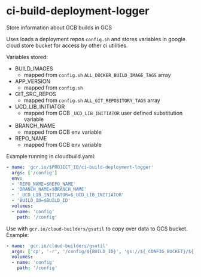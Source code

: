 # ci-build-deployment-logger
Store information about GCB builds in GCS

Uses loads a deployment repos `config.sh` and stores variables in google cloud
store bucket for access by other ci utilities.

Variables stored:
 - BUILD_IMAGES
   - mapped from `config.sh` `ALL_DOCKER_BUILD_IMAGE_TAGS` array
 - APP_VERSION
   - mapped from `config.sh`
 - GIT_SRC_REPOS
   - mapped from `config.sh` `ALL_GIT_REPOSITORY_TAGS` array
 - UCD_LIB_INITIATOR
   - mapped from GCB `_UCD_LIB_INITIATOR` user defined substitution variable
 - BRANCH_NAME
   - mapped from GCB env variable
 - REPO_NAME
   - mapped from GCB env variable

Example running in cloudbuild.yaml:

```yaml
- name: 'gcr.io/$PROJECT_ID/ci-build-deployment-logger'
  args: ['/config']
  env: 
  - 'REPO_NAME=$REPO_NAME'
  - 'BRANCH_NAME=$BRANCH_NAME'
  - '_UCD_LIB_INITIATOR=$_UCD_LIB_INITIATOR'
  - 'BUILD_ID=$BUILD_ID'
  volumes:
  - name: 'config'
    path: '/config'
```

Use with `gcr.io/cloud-builders/gsutil` to copy over data to GCS bucket. Example:

```yaml
- name: 'gcr.io/cloud-builders/gsutil'
  args: ['cp', '-r', '/config/${BUILD_ID}', 'gs://${_CONFIG_BUCKET}/${_CONFIG_PROJECT}/${BUILD_ID}']
  volumes:
  - name: 'config'
    path: '/config'
```